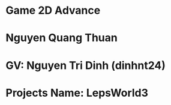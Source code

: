 # Game 2D Advance
# Nguyen Quang Thuan
# GV: Nguyen Tri Dinh (dinhnt24)
# Projects Name: LepsWorld3
